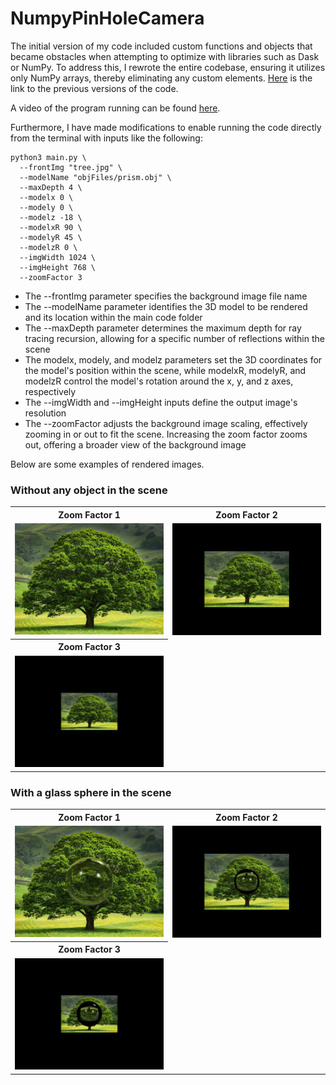 # NumpyPinHoleCamera

The initial version of my code included custom functions and objects that became obstacles when attempting to optimize with libraries such as Dask or NumPy. To address this, I rewrote the entire codebase, ensuring it utilizes only NumPy arrays, thereby eliminating any custom elements.
[Here](https://github.com/moezdurrani/ChromaticAberration) is the link to the previous versions of the code.

A video of the program running can be found [here](https://drive.google.com/file/d/1V2--q_knE8TUE4qh9Bu2tR653AiOJLmq/view?usp=sharing).

Furthermore, I have made modifications to enable running the code directly from the terminal with inputs like the following:

```
python3 main.py \
  --frontImg "tree.jpg" \
  --modelName "objFiles/prism.obj" \
  --maxDepth 4 \
  --modelx 0 \
  --modely 0 \
  --modelz -18 \
  --modelxR 90 \
  --modelyR 45 \
  --modelzR 0 \
  --imgWidth 1024 \
  --imgHeight 768 \
  --zoomFactor 3
```

<ul>
<li>The --frontImg parameter specifies the background image file name</li>
<li>The --modelName parameter identifies the 3D model to be rendered and its location within the main code folder</li>
<li>The --maxDepth parameter determines the maximum depth for ray tracing recursion, allowing for a specific number of reflections within the scene</li>
<li>The modelx, modely, and modelz parameters set the 3D coordinates for the model's position within the scene, while modelxR, modelyR, and modelzR control the model's rotation around the x, y, and z axes, respectively</li>
<li>The --imgWidth and --imgHeight inputs define the output image's resolution</li>
<li>The --zoomFactor adjusts the background image scaling, effectively zooming in or out to fit the scene. Increasing the zoom factor zooms out, offering a broader view of the background image</li>
</ul>

Below are some examples of rendered images.

<h3>Without any object in the scene</h3>

<table align="center">
  <tr>
    <th>Zoom Factor 1</th>
    <th>Zoom Factor 2</th>
  </tr>
  <tr>
    <td><img src="https://github.com/moezdurrani/NumpyPinHoleCamera/blob/main/images/Zoom1.png" alt="gray cube"></td>
    <td><img src="https://github.com/moezdurrani/NumpyPinHoleCamera/blob/main/images/Zoom2.png" alt="gray cube"></td>
  </tr>
<tr>
    <th>Zoom Factor 3</th>
  </tr>
<tr>
    <td><img src="https://github.com/moezdurrani/NumpyPinHoleCamera/blob/main/images/Zoom3.png" alt="gray cube"></td>
  </tr>
</table>

<h3>With a glass sphere in the scene</h3>

<table align="center">
  <tr>
    <th>Zoom Factor 1</th>
    <th>Zoom Factor 2</th>
  </tr>
  <tr>
    <td><img src="https://github.com/moezdurrani/NumpyPinHoleCamera/blob/main/images/Spherezoom1.png" alt="gray cube"></td>
    <td><img src="https://github.com/moezdurrani/NumpyPinHoleCamera/blob/main/images/Spherezoom2.png" alt="gray cube"></td>
  </tr>
<tr>
    <th>Zoom Factor 3</th>
  </tr>
<tr>
    <td><img src="https://github.com/moezdurrani/NumpyPinHoleCamera/blob/main/images/Spherezoom3.png" alt="gray cube"></td>
  </tr>
</table>
